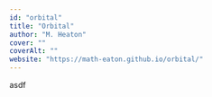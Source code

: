 ```yaml
---
id: "orbital"
title: "Orbital"
author: "M. Heaton"
cover: ""
coverAlt: ""
website: "https://math-eaton.github.io/orbital/"
---
```


asdf